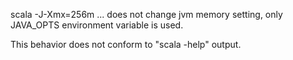scala -J-Xmx=256m ... does not change jvm memory setting, only JAVA_OPTS environment variable is used.


This behavior does not conform to "scala -help" output.
